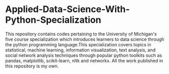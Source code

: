 # Applied-Data-Science-With-Python-Specialization
This repository contains codes pertaining to the University of Michigan's five course specialization which introduces learners to data science through the python programming language.This specialization covers topics in statistical, machine learning, information visualization, text analysis, and social network analysis techniques through popular python toolkits such as pandas, matplotlib, scikit-learn, nltk and networkx. All the work published in this repository is my own. 
